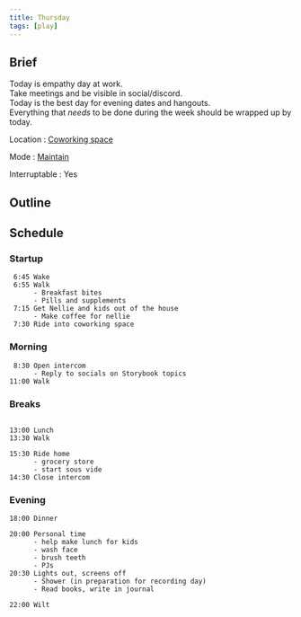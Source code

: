 ```yaml
---
title: Thursday
tags: [play]
---
```


## Brief

Today is empathy day at work.  
Take meetings and be visible in social/discord.  
Today is the best day for evening dates and hangouts.  
Everything that _needs_ to be done during the week should be wrapped up by today.

Location
: [Coworking space](/coworking)

Mode
: [Maintain](/maintain)

Interruptable
: Yes

## Outline

## Schedule

### Startup

```
 6:45 Wake
 6:55 Walk
      - Breakfast bites
      - Pills and supplements
 7:15 Get Nellie and kids out of the house
      - Make coffee for nellie
 7:30 Ride into coworking space
```

### Morning

```
 8:30 Open intercom
      - Reply to socials on Storybook topics
11:00 Walk
```

### Breaks

```

13:00 Lunch
13:30 Walk

15:30 Ride home
      - grocery store
      - start sous vide
14:30 Close intercom
```

### Evening

```
18:00 Dinner

20:00 Personal time
      - help make lunch for kids
      - wash face
      - brush teeth
      - PJs
20:30 Lights out, screens off
      - Shower (in preparation for recording day)
      - Read books, write in journal

22:00 Wilt
```
